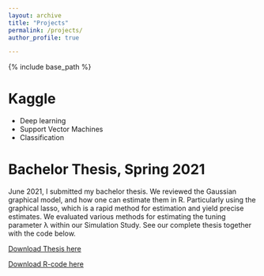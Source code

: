 ```yaml
---
layout: archive
title: "Projects"
permalink: /projects/
author_profile: true

---
```


{% include base_path %}



Kaggle
======
* Deep learning
* Support Vector Machines
* Classification


Bachelor Thesis, Spring 2021
======
June 2021, I submitted my bachelor thesis. We reviewed the Gaussian graphical model, and how one can estimate them in R. Particularly using the graphical lasso, which is a rapid method for estimation and yield precise estimates. We evaluated various methods for estimating the tuning parameter λ within our Simulation Study. See our complete thesis together with the code below.


[Download Thesis here](https://artemshiryaev.github.io/files/BachelorThesis.pdf)

[Download R-code here](https://artemshiryaev.github.io/files/ThesisMethod.r)